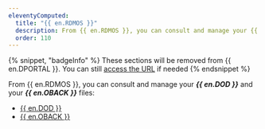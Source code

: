 ```yaml
---
eleventyComputed:
  title: "{{ en.RDMOS }}"
  description: From {{ en.RDMOS }}, you can consult and manage your {{ en.DOD }} and your {{ en.OBACK }} files.
  order: 110
---
```

{% snippet, "badgeInfo" %}
These sections will be removed from {{ en.DPORTAL }}. You can still [access the URL](https://docs.devolutions.net/kb/general-knowledge-base/rdm-online-services-removed-devolutions-portal/) if needed
{% endsnippet %} 

From {{ en.RDMOS }}, you can consult and manage your ***{{ en.DOD }}*** and your ***{{ en.OBACK }}*** files:

* [{{ en.DOD }}](/cloud/rdm-online-services/online-drive/)
* [{{ en.OBACK }}](/cloud/rdm-online-services/online-backup/)
